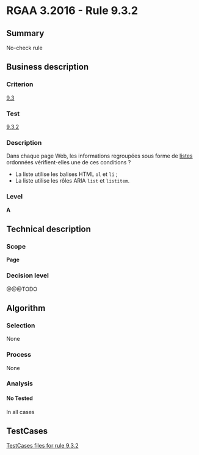 # RGAA 3.2016 - Rule 9.3.2

## Summary
No-check rule


## Business description

### Criterion
[9.3](http://references.modernisation.gouv.fr/rgaa-accessibilite/criteres.html#crit-9-3)

### Test
[9.3.2](http://references.modernisation.gouv.fr/rgaa-accessibilite/criteres.html#test-9-3-2)

### Description
<div lang="fr">Dans chaque page Web, les informations regroup&#xE9;es sous forme de <a href="http://references.modernisation.gouv.fr/rgaa-accessibilite/glossaire.html#listes">listes</a> ordonn&#xE9;es v&#xE9;rifient-elles une de ces conditions&nbsp;? <ul><li>La liste utilise les balises HTML <code lang="en">ol</code> et <code lang="en">li</code>&nbsp;;</li> <li>La liste utilise les r&#xF4;les ARIA <code lang="en">list</code> et <code lang="en">listitem</code>.</li> </ul></div>

### Level
**A**


## Technical description

### Scope
**Page**

### Decision level
@@@TODO


## Algorithm

### Selection
None

### Process
None

### Analysis

#### No Tested
In all cases


##  TestCases

[TestCases files for rule 9.3.2](https://github.com/Asqatasun/Asqatasun/tree/develop/rules/rules-rgaa3.2016/src/test/resources/testcases/rgaa32016/Rgaa32016Rule090302/)


